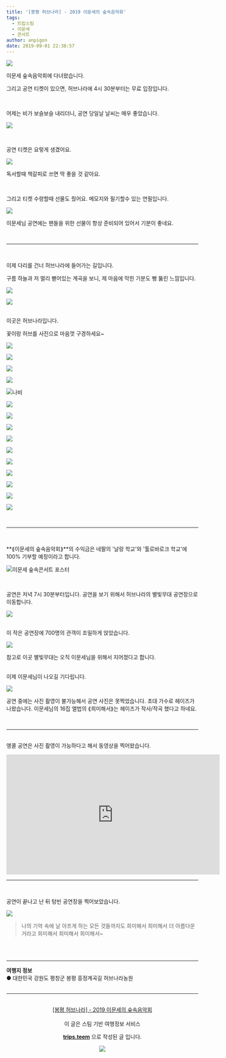```yaml
---
title: '[봉평 허브나라] - 2019 이문세의 숲속음악회'
tags:
  - 트립스팀
  - 이문세
  - 콘서트
author: anpigon
date: 2019-09-01 22:38:57
---
```


![](https://pubbee.s3.ap-northeast-2.amazonaws.com/origin/20190831_150502-1567345129905.jpg)

이문세 숲속음악회에 다녀왔습니다. 

그리고 공연 티켓이 있으면, 허브나라에 4시 30분부터는 무료 입장입니다.

<br>

어제는 비가 보슬보슬 내리더니, 공연 당일날 날씨는 매우 좋았습니다. 

![](https://pubbee.s3.ap-northeast-2.amazonaws.com/origin/20190831_142258-1567340120362.jpg)

<br>

공연 티켓은 요렇게 생겼어요. 

![](https://pubbee.s3.ap-northeast-2.amazonaws.com/origin/20190831_164738-1567340144313.jpg)

독서할때 책갈피로 쓰면 딱 좋을 것 같아요.

<br>

그리고 티켓 수령할때 선물도 줬어요. 메모지와 필기할수 있는 연필입니다. 

![](https://pubbee.s3.ap-northeast-2.amazonaws.com/origin/20190831_164815-1567340154025.jpg)

이문세님 공연에는 팬들을 위한 선물이 항상 준비되어 있어서 기분이 좋네요.

<br>

***

<br>

이제 다리를 건너 허브나라에 들어가는 길입니다.

구름 하늘과 저 멀리 뻗어있는 계곡을 보니, 제 마음에 막힌 기분도 뻥 뚫린 느낌입니다.

![](https://pubbee.s3.ap-northeast-2.amazonaws.com/origin/20190831_165338-1567340184994.jpg)

![](https://pubbee.s3.ap-northeast-2.amazonaws.com/origin/20190831_165311-1567340167077.jpg)

<br>이곳은 허브나라입니다. 

꽃이랑 허브를 사진으로 마음껏 구경하세요~

![](https://pubbee.s3.ap-northeast-2.amazonaws.com/origin/20190831_165746-1567340206238.jpg)

![](https://pubbee.s3.ap-northeast-2.amazonaws.com/origin/20190831_165759-1567340213274.jpg)

![](https://pubbee.s3.ap-northeast-2.amazonaws.com/origin/20190831_170738-1567340221590.jpg)

![](https://pubbee.s3.ap-northeast-2.amazonaws.com/origin/20190831_172851-1567340425531.jpg)

![나비](https://pubbee.s3.ap-northeast-2.amazonaws.com/origin/20190831_183442-1567340494479.jpg)

![](https://pubbee.s3.ap-northeast-2.amazonaws.com/origin/20190831_171816-1567340251510.jpg)

![](https://pubbee.s3.ap-northeast-2.amazonaws.com/origin/20190831_171909-1567340266437.jpg)

![](https://pubbee.s3.ap-northeast-2.amazonaws.com/origin/20190831_171923-1567340277000.jpg)

![](https://pubbee.s3.ap-northeast-2.amazonaws.com/origin/20190831_172222-1567340367975.jpg)

![](https://pubbee.s3.ap-northeast-2.amazonaws.com/origin/20190831_172242-1567340375960.jpg)

![](https://pubbee.s3.ap-northeast-2.amazonaws.com/origin/20190831_172859-1567340396014.jpg)

![](https://pubbee.s3.ap-northeast-2.amazonaws.com/origin/20190831_172926-1567340443397.jpg)

![](https://pubbee.s3.ap-northeast-2.amazonaws.com/origin/20190831_172940-1567340449849.jpg)

![](https://pubbee.s3.ap-northeast-2.amazonaws.com/origin/20190831_172956-1567340458669.jpg)

![](https://pubbee.s3.ap-northeast-2.amazonaws.com/origin/20190831_173005-1567340463255.jpg)

<br>

***

<br>

**⟪이문세의 숲속음악회⟫**의 수익금은 네팔의 '날랑 학교'와 '툴로바로크 학교'에 100% 기부할 예정이라고 합니다.

![이문세 숲속콘서트 포스터](https://pubbee.s3.ap-northeast-2.amazonaws.com/origin/20190831_171938-1567340326908.jpg)

<br> 

공연은 저녁 7시 30분부터입니다. 공연을 보기 위해서 허브나라의 별빛무대 공연장으로 이동합니다. 

![](https://pubbee.s3.ap-northeast-2.amazonaws.com/origin/20190831_221310-1567340620309.jpg)

<br>이 작은 공연장에 700명의 관객이 조밀하게 앉았습니다. 

![](https://pubbee.s3.ap-northeast-2.amazonaws.com/origin/20190831_192755-1567340556129.jpg)

참고로 이곳 별빛무대는 오직 이문세님을 위해서 지어졌다고 합니다.

<br>이제 이문세님이 나오길 기다립니다.

![](https://pubbee.s3.ap-northeast-2.amazonaws.com/origin/20190831_192815-1567340567137.jpg)

공연 중에는 사진 촬영이 불가능해서 공연 사진은 못찍었습니다. 초대 가수로 헤이즈가 나왔습니다. 이문세님의 16집 앨법의 ⟪희미해서⟫는 헤이즈가 작사/작곡 했다고 하네요. 

<br>

***

<br>앵콜 공연은 사진 촬영이 가능하다고 해서 동영상을 찍어왔습니다.

<iframe width="560" height="315" src="https://www.youtube.com/embed/8DSj82bR_Pc" frameborder="0" allow="accelerometer; autoplay; encrypted-media; gyroscope; picture-in-picture" allowfullscreen></iframe>

<br>

***

<br>

공연이 끝나고 난 뒤 텅빈 공연장을 찍어보았습니다.

![](https://pubbee.s3.ap-northeast-2.amazonaws.com/origin/20190831_221008-1567340601379.jpg)

> 나의 기억 속에
날 아프게 하는 모든 것들까지도
희미해서 희미해서
더 아름다운 거라고
희미해서 희미해서 희미해서~

<br>
<br>
<hr><b>여행지 정보</b><br/>● 대한민국 강원도 평창군 봉평 흥정계곡길 허브나라농원<br/><br/><hr><br/><center><a href='https://kr.tripsteem.com/post/tt20190901t133854738z'>[봉평 허브나라] - 2019 이문세의 숲속음악회</a></center><br />
<center>
이 글은 스팀 기반 여행정보 서비스

<a href='https://kr.tripsteem.com/'><b>trips.teem</b></a> 으로 작성된 글 입니다.

<a href='https://kr.tripsteem.com/'>![](https://cdn.steemitimages.com/DQmUFZTyUVo6PuZGHeF9VxLHxkrufqLa37Wz8U6A9j115JU/%EB%B0%B0%EB%84%88_%EB%B4%84.jpg)</a>
</center>
